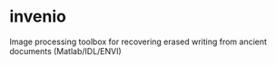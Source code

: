 # invenio
Image processing toolbox for recovering erased writing from ancient documents (Matlab/IDL/ENVI)
